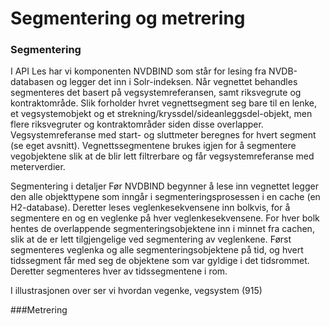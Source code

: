 # Segmentering og metrering

### Segmentering
I API Les har vi komponenten NVDBIND som står for lesing fra NVDB-databasen og legger det inn i Solr-indeksen. Når vegnettet behandles segmenteres det basert på vegsystemreferansen, samt riksvegrute og kontraktområde. Slik forholder hvret vegnettsegment seg bare til en lenke, et vegsystemobjekt og et strekning/kryssdel/sideanleggsdel-objekt, men flere riksvegruter og kontraktområder siden disse overlapper. Vegsystemreferanse med start- og sluttmeter beregnes for hvert segment (se eget avsnitt). Vegnettssegmentene brukes igjen for å segmentere vegobjektene slik at de blir lett filtrerbare og får vegsystemreferanse med meterverdier.

Segmentering i detaljer
Før NVDBIND begynner å lese inn vegnettet legger den alle objekttypene som inngår i segmenteringsprosessen i en cache (en H2-database). Deretter leses veglenkesekvensene inn bolkvis, for å segmentere en og en veglenke på hver veglenkesekvensene. For hver bolk hentes de overlappende segmenteringsobjektene inn i minnet fra cachen, slik at de er lett tilgjengelige ved segmentering av veglenkene. Først segmenteres veglenka og alle segmenteringsobjektene på tid, og hvert tidssegment får med seg de objektene som var gyldige i det tidsrommet. Deretter segmenteres hver av tidssegmentene i rom.

I illustrasjonen over ser vi hvordan vegenke, vegsystem (915)

###Metrering
